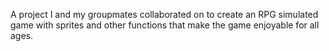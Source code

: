 A project I and my groupmates collaborated on to create an RPG simulated game with sprites and other functions that make the game enjoyable for all ages.
